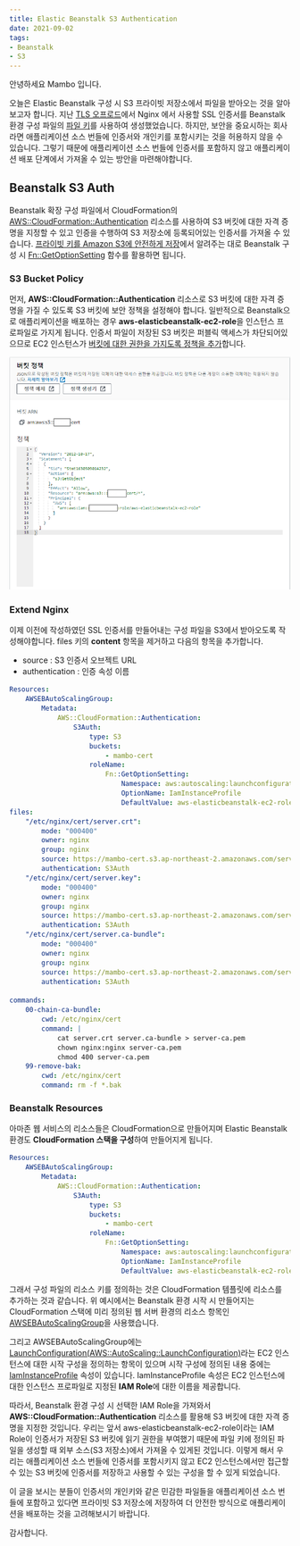 ```yaml
---
title: Elastic Beanstalk S3 Authentication
date: 2021-09-02
tags:
- Beanstalk
- S3
---
```


안녕하세요 Mambo 입니다.

오늘은 Elastic Beanstalk 구성 시 S3 프라이빗 저장소에서 파일을 받아오는 것을 알아보고자 합니다. 지난 [TLS 오프로드](../tls-offload)에서 Nginx 에서 사용할 SSL 인증서를 Beanstalk 환경 구성 파일의 [파일 키](https://docs.aws.amazon.com/ko_kr/elasticbeanstalk/latest/dg/customize-containers-ec2.html#linux-files)를 사용하여 생성했었습니다. 하지만, 보안을 중요시하는 회사라면 애플리케이션 소스 번들에 인증서와 개인키를 포함시키는 것을 허용하지 않을 수 있습니다. 그렇기 때문에 애플리케이션 소스 번들에 인증서를 포함하지 않고 애플리케이션 배포 단계에서 가져올 수 있는 방안을 마련해야합니다.

## Beanstalk S3 Auth
Beanstalk 확장 구성 파일에서 CloudFormation의 [AWS::CloudFormation::Authentication](https://docs.aws.amazon.com/ko_kr/AWSCloudFormation/latest/UserGuide/aws-resource-authentication.html) 리소스를 사용하여 S3 버킷에 대한 자격 증명을 지정할 수 있고 인증을 수행하여 S3 저장소에 등록되어있는 인증서를 가져올 수 있습니다. [프라이빗 키를 Amazon S3에 안전하게 저장](https://docs.aws.amazon.com/ko_kr/elasticbeanstalk/latest/dg/https-storingprivatekeys.html)에서 알려주는 대로 Beanstalk 구성 시 [Fn::GetOptionSetting](https://docs.aws.amazon.com/ko_kr/elasticbeanstalk/latest/dg/ebextensions-functions.html#ebextensions-functions-getoptionsetting) 함수를 활용하면 됩니다.

### S3 Bucket Policy
먼저, **AWS::CloudFormation::Authentication** 리소스로 S3 버킷에 대한 자격 증명을 가질 수 있도록 S3 버킷에 보안 정책을 설정해야 합니다. 일반적으로 Beanstalk으로 애플리케이션을 배포하는 경우 **aws-elasticbeanstalk-ec2-role**을 인스턴스 프로파일로 가지게 됩니다. 인증서 파일이 저장된 S3 버킷은 퍼블릭 액세스가 차단되어있으므로 EC2 인스턴스가 [버킷에 대한 권한을 가지도록 정책을 추가](https://docs.aws.amazon.com/ko_kr/AmazonS3/latest/userguide/add-bucket-policy.html)합니다.

![](/images/posts/elastic-beanstalk-s3-auth-01.png)

### Extend Nginx
이제 이전에 작성하였던 SSL 인증서를 만들어내는 구성 파일을 S3에서 받아오도록 작성해야합니다. files 키의 **content** 항목을 제거하고 다음의 항목을 추가합니다.

- source : S3 인증서 오브젝트 URL
- authentication : 인증 속성 이름

```yaml .ebextensions/nginx-cert.config
Resources:
    AWSEBAutoScalingGroup:
        Metadata:
            AWS::CloudFormation::Authentication:
                S3Auth:
                    type: S3
                    buckets:
                        - mambo-cert
                    roleName:
                        Fn::GetOptionSetting:
                            Namespace: aws:autoscaling:launchconfiguration
                            OptionName: IamInstanceProfile
                            DefaultValue: aws-elasticbeanstalk-ec2-role
files:
    "/etc/nginx/cert/server.crt":
        mode: "000400"
        owner: nginx
        group: nginx
        source: https://mambo-cert.s3.ap-northeast-2.amazonaws.com/server.crt
        authentication: S3Auth
    "/etc/nginx/cert/server.key":
        mode: "000400"
        owner: nginx
        group: nginx
        source: https://mambo-cert.s3.ap-northeast-2.amazonaws.com/server.key
        authentication: S3Auth
    "/etc/nginx/cert/server.ca-bundle":
        mode: "000400"
        owner: nginx
        group: nginx
        source: https://mambo-cert.s3.ap-northeast-2.amazonaws.com/server-ca-bundle
        authentication: S3Auth

commands:
    00-chain-ca-bundle:
        cwd: /etc/nginx/cert
        command: |
            cat server.crt server.ca-bundle > server-ca.pem
            chown nginx:nginx server-ca.pem
            chmod 400 server-ca.pem
    99-remove-bak:
        cwd: /etc/nginx/cert
        command: rm -f *.bak
```

### Beanstalk Resources
아마존 웹 서비스의 리소스들은 CloudFormation으로 만들어지며 Elastic Beanstalk 환경도 **CloudFormation 스택을 구성**하여 만들어지게 됩니다.

```yaml .ebextensions/nginx-cert.config
Resources:
    AWSEBAutoScalingGroup:
        Metadata:
            AWS::CloudFormation::Authentication:
                S3Auth:
                    type: S3
                    buckets:
                        - mambo-cert
                    roleName:
                        Fn::GetOptionSetting:
                            Namespace: aws:autoscaling:launchconfiguration
                            OptionName: IamInstanceProfile
                            DefaultValue: aws-elasticbeanstalk-ec2-role
```

그래서 구성 파일의 리소스 키를 정의하는 것은 CloudFormation 템플릿에 리소스를 추가하는 것과 같습니다. 위 예시에서는 Beanstalk 환경 시작 시 만들어지는 CloudFormation 스택에 미리 정의된 웹 서버 환경의 리소스 항목인 [AWSEBAutoScalingGroup](https://docs.aws.amazon.com/ko_kr/AWSCloudFormation/latest/UserGuide/aws-properties-as-group.html)을 사용했습니다. 

그리고 AWSEBAutoScalingGroup에는 [LaunchConfiguration(AWS::AutoScaling::LaunchConfiguration)](https://docs.aws.amazon.com/ko_kr/AWSCloudFormation/latest/UserGuide/aws-properties-as-launchconfig.html)라는 EC2 인스턴스에 대한 시작 구성을 정의하는 항목이 있으며 시작 구성에 정의된 내용 중에는 [IamInstanceProfile](https://docs.aws.amazon.com/ko_kr/AWSCloudFormation/latest/UserGuide/aws-properties-as-launchconfig.html#cfn-as-launchconfig-iaminstanceprofile) 속성이 있습니다. IamInstanceProfile 속성은 EC2 인스턴스에 대한 인스턴스 프로파일로 지정된 **IAM Role**에 대한 이름을 제공합니다.

따라서, Beanstalk 환경 구성 시 선택한 IAM Role을 가져와서 **AWS::CloudFormation::Authentication** 리소스를 활용해 S3 버킷에 대한 자격 증명을 지정한 것입니다. 우리는 앞서 aws-elasticbeanstalk-ec2-role이라는 IAM Role이 인증서가 저장된 S3 버킷에 읽기 권한을 부여했기 때문에 파일 키에 정의된 파일을 생성할 때 외부 소스(S3 저장소)에서 가져올 수 있게된 것입니다. 이렇게 해서 우리는 애플리케이션 소스 번들에 인증서를 포함시키지 않고 EC2 인스턴스에서만 접근할 수 있는 S3 버킷에 인증서를 저장하고 사용할 수 있는 구성을 할 수 있게 되었습니다.

이 글을 보시는 분들이 인증서의 개인키와 같은 민감한 파일들을 애플리케이션 소스 번들에 포함하고 있다면 프라이빗 S3 저장소에 저장하여 더 안전한 방식으로 애플리케이션을 배포하는 것을 고려해보시기 바랍니다.

감사합니다.










